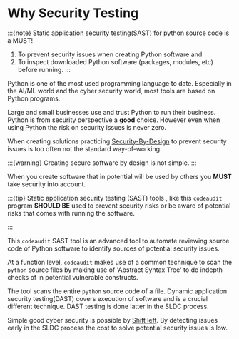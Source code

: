 # Why Security Testing 

:::{note} 
Static application security testing(SAST) for python source code is a MUST!

1. To prevent security issues when creating Python software and
2. To inspect downloaded Python software (packages, modules, etc) before running.
:::


Python is one of the most used programming language to date. Especially in the AI/ML world and the cyber security world, most tools are based on Python programs. 

Large and small businesses use and trust Python to run their business. Python is from security perspective a **good** choice. However even when using Python the risk on security issues is never zero.

When creating solutions practicing [Security-By-Design](https://nocomplexity.com/documents/securitybydesign/intro.html) to prevent security issues is too often not the standard way-of-working. 

:::{warning} 
Creating secure software by design is not simple. 
:::


When you create software that in potential will be used by others you **MUST** take security into account.

:::{tip} 
Static application security testing (SAST) tools , like this `codeaudit` program **SHOULD BE** used to prevent security risks or be aware of potential risks that comes with running the software.

:::


This `codeaudit` SAST tool is an advanced tool to automate reviewing source code of Python software to identify sources of potential security issues.

At a function level, `codeaudit` makes use of a common technique to scan the `python` source files by making use of 'Abstract Syntax Tree' to do indepth checks of in potential vulnerable constructs. 

The tool scans the entire `python` source code of a file. Dynamic application security testing(DAST) covers execution of software and is a crucial different technique. DAST testing is done latter in the SLDC process. 

Simple good cyber security is possible by [Shift left](https://nocomplexity.com/documents/simplifysecurity/shiftleft.html). By detecting issues early in the SLDC process the cost to solve potential security issues is low. 



